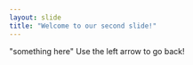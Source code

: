 ```yaml
---
layout: slide
title: "Welcome to our second slide!"
---
```

"something here"
Use the left arrow to go back!
